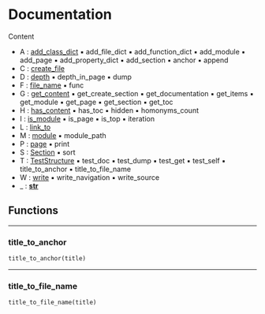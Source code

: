 # Documentation



Content


- A : [add_class_dict](/section.md#add_class_dict) :black_small_square: add_file_dict :black_small_square: add_function_dict :black_small_square: add_module :black_small_square: add_page :black_small_square: add_property_dict :black_small_square: add_section :black_small_square: anchor :black_small_square: append
- C : [create_file](/section.md#create_file)
- D : [depth](/section.md#depth) :black_small_square: depth_in_page :black_small_square: dump
- F : [file_name](/section.md#file_name) :black_small_square: func
- G : [get_content](/section.md#get_content) :black_small_square: get_create_section :black_small_square: get_documentation :black_small_square: get_items :black_small_square: get_module :black_small_square: get_page :black_small_square: get_section :black_small_square: get_toc
- H : [has_content](/section.md#has_content) :black_small_square: has_toc :black_small_square: hidden :black_small_square: homonyms_count
- I : [is_module](/section.md#is_module) :black_small_square: is_page :black_small_square: is_top :black_small_square: iteration
- L : [link_to](/section.md#link_to)
- M : [module](/section.md#module) :black_small_square: module_path
- P : [page](/section.md#page) :black_small_square: print
- S : [Section](/section.md#section) :black_small_square: sort
- T : [TestStructure](/section.md#teststructure) :black_small_square: test_doc :black_small_square: test_dump :black_small_square: test_get :black_small_square: test_self :black_small_square: title_to_anchor :black_small_square: title_to_file_name
- W : [write](/section.md#write) :black_small_square: write_navigation :black_small_square: write_source
- _ : [__str__](/section.md#__str__)



## Functions

----------
### title_to_anchor



``` python
title_to_anchor(title)
```



----------
### title_to_file_name



``` python
title_to_file_name(title)
```

